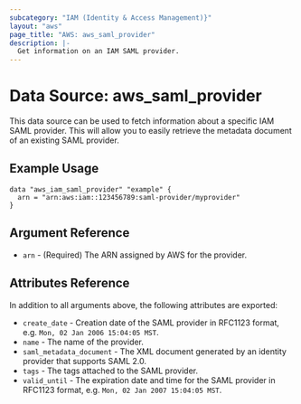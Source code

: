 ```yaml
---
subcategory: "IAM (Identity & Access Management)}"
layout: "aws"
page_title: "AWS: aws_saml_provider"
description: |-
  Get information on an IAM SAML provider.
---
```


# Data Source: aws_saml_provider

This data source can be used to fetch information about a specific
IAM SAML provider. This will allow you to easily retrieve the metadata
document of an existing SAML provider.

## Example Usage

```hcl
data "aws_iam_saml_provider" "example" {
  arn = "arn:aws:iam::123456789:saml-provider/myprovider"
}
```

## Argument Reference

* `arn` - (Required) The ARN assigned by AWS for the provider.

## Attributes Reference

In addition to all arguments above, the following attributes are exported:

* `create_date` - Creation date of the SAML provider in RFC1123 format, e.g. `Mon, 02 Jan 2006 15:04:05 MST`.
* `name` - The name of the provider.
* `saml_metadata_document` - The XML document generated by an identity provider that supports SAML 2.0.
* `tags` - The tags attached to the SAML provider.
* `valid_until` - The expiration date and time for the SAML provider in RFC1123 format, e.g. `Mon, 02 Jan 2007 15:04:05 MST`.
